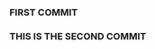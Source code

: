 <!-- This is the first changes in the readme file -->
### FIRST COMMIT
### THIS IS THE SECOND COMMIT